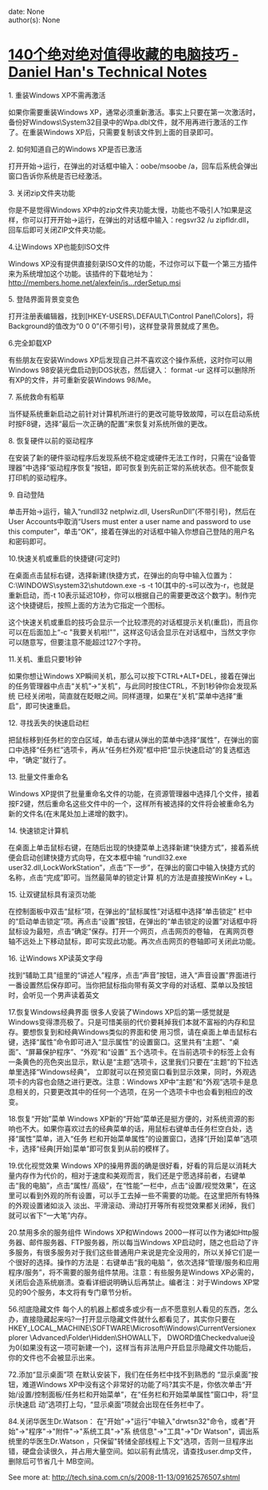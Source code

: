 
date: None  
author(s): None  

# [140个绝对绝对值得收藏的电脑技巧 - Daniel Han's Technical Notes](https://sites.google.com/site/xiangyangsite/home/technical-tips/windows-tips/pc-skills)

1\. 重装Windows XP不需再激活

如果你需要重装Windows XP，通常必须重新激活。事实上只要在第一次激活时，备份好Windows\System32目录中的Wpa.dbl文件，就不用再进行激活的工作了。在重装Windows XP后，只需要复制该文件到上面的目录即可。

2\. 如何知道自己的Windows XP是否已激活 

打开开始→运行，在弹出的对话框中输入：oobe/msoobe /a，回车后系统会弹出窗口告诉你系统是否已经激活。

3\. 关闭zip文件夹功能

你是不是觉得Windows XP中的zip文件夹功能太慢，功能也不吸引人?如果是这样，你可以打开开始→运行，在弹出的对话框中输入：regsvr32 /u zipfldr.dll，回车后即可关闭ZIP文件夹功能。

4.让Windows XP也能刻ISO文件

Windows XP没有提供直接刻录ISO文件的功能，不过你可以下载一个第三方插件来为系统增加这个功能。该插件的下载地址为：http://members.home.net/alexfein/is...rderSetup.msi

5\. 登陆界面背景变变色

打开注册表编辑器，找到[HKEY-USERS\\.DEFAULT\Control Panel\Colors]，将Background的值改为“0 0 0”(不带引号)，这样登录背景就成了黑色。

6.完全卸载XP 

有些朋友在安装Windows XP后发现自己并不喜欢这个操作系统，这时你可以用Windows 98安装光盘启动到DOS状态，然后键入： format -ur 这样可以删除所有XP的文件，并可重新安装Windows 98/Me。

7\. 系统救命有稻草

当怀疑系统重新启动之前针对计算机所进行的更改可能导致故障，可以在启动系统时按F8键，选择“最后一次正确的配置”来恢复对系统所做的更改。

8\. 恢复硬件以前的驱动程序 

在安装了新的硬件驱动程序后发现系统不稳定或硬件无法工作时，只需在“设备管理器”中选择“驱动程序恢复”按钮，即可恢复到先前正常的系统状态。但不能恢复打印机的驱动程序。

9\. 自动登陆

单击开始→运行，输入“rundll32 netplwiz.dll, UsersRunDll”(不带引号)，然后在User Accounts中取消“Users must enter a user name and password to use this computer”，单击“OK”，接着在弹出的对话框中输入你想自己登陆的用户名和密码即可。

10.快速关机或重启的快捷键(可定时) 

在桌面点击鼠标右键，选择新建(快捷方式，在弹出的向导中输入位置为：C:\WINDOWS\system32\shutdown.exe -s -t 10(其中的-s可以改为-r，也就是重新启动，而-t 10表示延迟10秒，你可以根据自己的需要更改这个数字)。制作完这个快捷键后，按照上面的方法为它指定一个图标。

这个快速关机或重启的技巧会显示一个比较漂亮的对话框提示关机(重启)，而且你可以在后面加上“-c "我要关机啦!"”，这样这句话会显示在对话框中，当然文字你可以随意写，但要注意不能超过127个字符。

11.关机、重启只要1秒钟

如果你想让Windows XP瞬间关机，那么可以按下CTRL+ALT+DEL，接着在弹出的任务管理器中点击“关机”→“关机”，与此同时按住CTRL，不到1秒钟你会发现系统 已经关闭啦，简直就在眨眼之间。同样道理，如果在“关机”菜单中选择“重启”，即可快速重启。

12\. 寻找丢失的快速启动栏

把鼠标移到任务栏的空白区域，单击右键从弹出的菜单中选择“属性”，在弹出的窗口中选择“任务栏”选项卡，再从“任务栏外观”框中把“显示快速启动”的复选框选中，“确定”就行了。

13\. 批量文件重命名

Windows XP提供了批量重命名文件的功能，在资源管理器中选择几个文件，接着按F2键，然后重命名这些文件中的一个，这样所有被选择的文件将会被重命名为新的文件名(在末尾处加上递增的数字)。

14\. 快速锁定计算机

在桌面上单击鼠标右键，在随后出现的快捷菜单上选择新建“快捷方式”，接着系统便会启动创建快捷方式向导，在文本框中输 “rundll32.exe user32.dll,LockWorkStation”，点击“下一步”，在弹出的窗口中输入快捷方式的名称，点击“完成”即可。当然最简单的锁定计算 机的方法是直接按WinKey + L。

15\. 让双键鼠标具有滚页功能

在控制面板中双击“鼠标”项，在弹出的“鼠标属性”对话框中选择“单击锁定” 栏中的“启动单击锁定”项。再点击“设置”按钮，在弹出的“单击锁定的设置”对话框中将鼠标设为最短，点击“确定”保存。打开一个网页，点击网页的卷轴， 在离网页卷轴不远处上下移动鼠标，即可实现此功能。再次点击网页的卷轴即可关闭此功能。

16\. 让Windows XP读英文字母

找到“辅助工具”组里的“讲述人”程序，点击“声音”按钮，进入“声音设置”界面进行一番设置然后保存即可。当你把鼠标指向带有英文字母的对话框、菜单以及按钮时，会听见一个男声读着英文

17.恢复Windows经典界面 很多人安装了Windows XP后的第一感觉就是Windows变得漂亮极了。只是可惜美丽的代价要耗掉我们本就不富裕的内存和显存。要想恢复到和经典Windows类似的界面和使 用习惯，请在桌面上单击鼠标右键，选择“属性”命令即可进入“显示属性”的设置窗口。这里共有“主题”、“桌面”、“屏幕保护程序”、“外观”和“设置” 五个选项卡。在当前选项卡的标签上会有一条黄色的亮色突出显示，默认是“主题”选项卡，这里我们只要在“主题”的下拉选单里选择“Windows经典”， 立即就可以在预览窗口看到显示效果，同时，外观选项卡的内容也会随之进行更改。注意：Windows XP中“主题”和“外观”选项卡是息息相关的，只要更改其中的任何一个选项，在另一个选项卡中也会看到相应的改变。

18.恢复“开始”菜单 Windows XP新的“开始”菜单还是挺方便的，对系统资源的影响也不大。如果你喜欢过去的经典菜单的话，用鼠标右键单击任务栏空白处，选择“属性”菜单，进入“任务 栏和开始菜单属性”的设置窗口，选择“[开始]菜单”选项卡，选择“经典[开始]菜单”即可恢复到从前的模样了。

19.优化视觉效果 Windows XP的操用界面的确是很好看，好看的背后是以消耗大量内存作为代价的，相对于速度和美观而言，我们还是宁愿选择前者，右键单击“我的电脑”，点击“属性/ 高级”，在“性能”一栏中，点击“设置/视觉效果”，在这里可以看到外观的所有设置，可以手工去掉一些不需要的功能。在这里把所有特殊的外观设置诸如淡入 淡出、平滑滚动、滑动打开等所有视觉效果都关闭掉，我们就可以省下“一大笔”内存。

20.禁用多余的服务组件 Windows XP和Windows 2000一样可以作为诸如Http服务器、邮件服务器、FTP服务器，所以每当Windows XP启动时，随之也启动了许多服务，有很多服务对于我们这些普通用户来说是完全没用的，所以关掉它们是一个很好的选择。操作的方法是：右键单击“我的电脑 ”，依次选择“管理/服务和应用程序/服务”，将不需要的服务组件禁用。注意：有些服务是Windows XP必需的，关闭后会造系统崩溃。查看详细说明确认后再禁止。编者注：对于Windows XP常见的90个服务，本文将有专门章节分析。

56.彻底隐藏文件 每个人的机器上都或多或少有一点不愿意别人看见的东西，怎么办，直接隐藏起来吗?一打开显示隐藏文件就什么都看见了，其实你只要在 HKEY_LOCAL_MACHINE\SOFTWARE\Microsoft\Windows\CurrentVersionexplorer \Advanced\Folder\Hidden\SHOWALL下， DWORD值Checkedvalue设为0(如果没有这一项可新建一个)，这样当有非法用户开启显示隐藏文件功能后，你的文件也不会被显示出来。

72.添加“显示桌面”项 在默认安装下，我们在任务栏中找不到熟悉的 “显示桌面”按钮，难道Windows XP中没有这个非常好的功能了吗?其实不是，你依次单击“开始/设置/控制面板/任务栏和开始菜单”，在“任务栏和开始菜单属性”窗口中，将“显示快速启 动”选项打上勾，“显示桌面”项就会出现在任务栏中了。

84.关闭华医生Dr.Watson： 在"开始"->"运行"中输入"drwtsn32"命令，或者"开始"->"程序"->"附件"->"系统工具"->"系 统信息"->"工具"->"Dr Watson"，调出系统里的华医生Dr.Watson ，只保留"转储全部线程上下文"选项，否则一旦程序出错，硬盘会读很久，并占用大量空间。如以前有此情况，请查找user.dmp文件，删除后可节省几十 MB空间。

See more at: <http://tech.sina.com.cn/s/2008-11-13/09162576507.shtml>  


